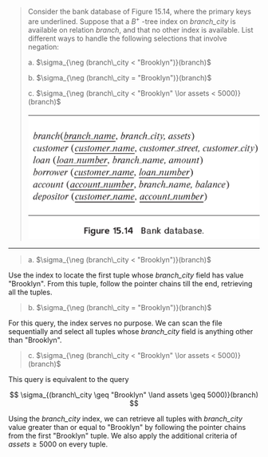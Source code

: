 > Consider the bank database of Figure 15.14, where the primary keys are 
> underlined. Suppose that a $B^+$ -tree index on <i>branch_city</i> is 
> available on relation _branch_, and that no other index is available. List 
> different ways to handle the following selections that involve negation: 
> 
> a. $\sigma_{\neg (branch\_city < "Brooklyn")}(branch)$
> 
> b. $\sigma_{\neg (branch\_city = "Brooklyn")}(branch)$
> 
> c. $\sigma_{\neg (branch\_city < "Brooklyn" \lor assets < 5000)}(branch)$
> 
> <img src="figure15.14.png">

--------------------------------

> a. $\sigma_{\neg (branch\_city < "Brooklyn")}(branch)$

Use the index to locate the first tuple whose <i>branch_city</i> field has value 
"Brooklyn". From this tuple, follow the pointer chains till the end, retrieving all 
the tuples. 

> b. $\sigma_{\neg (branch\_city = "Brooklyn")}(branch)$

For this query, the index serves no purpose. We can scan the file sequentially and select 
all tuples whose <i>branch_city</i> field is anything other than "Brooklyn". 

> c. $\sigma_{\neg (branch\_city < "Brooklyn" \lor assets < 5000)}(branch)$

This query is equivalent to the query

$$
\sigma_{(branch\_city  \geq "Brooklyn" \land assets \geq 5000)}(branch)
$$

Using the <i>branch_city</i> index, we can retrieve all tuples with <i>branch_city</i>
value greater than or equal to "Brooklyn" by following the pointer chains from the first 
"Brooklyn" tuple. We also apply the additional criteria of $assets \geq 5000$ on every tuple. 
